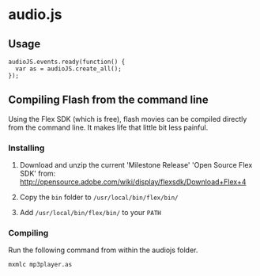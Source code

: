 # audio.js

## Usage

    audioJS.events.ready(function() {
      var as = audioJS.create_all();
    });

## Compiling Flash from the command line

Using the Flex SDK (which is free), flash movies can be compiled
directly from the command line. It makes life that little bit less painful.

### Installing

1. Download and unzip the current 'Milestone Release' 'Open Source Flex SDK' from:
   <http://opensource.adobe.com/wiki/display/flexsdk/Download+Flex+4>

2. Copy the `bin` folder to `/usr/local/bin/flex/bin/`

3. Add `/usr/local/bin/flex/bin/` to your `PATH`

### Compiling

Run the following command from within the audiojs folder.

    mxmlc mp3player.as